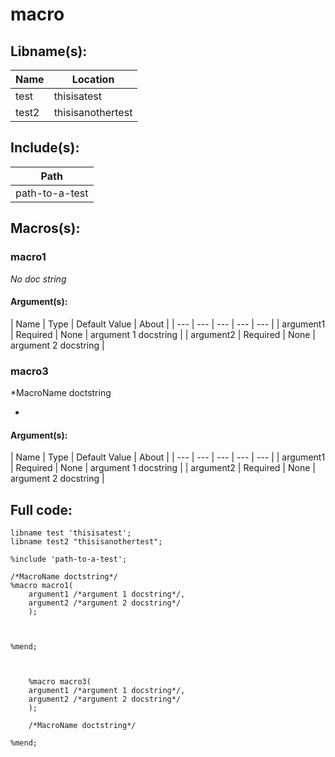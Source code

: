 # macro

## Libname(s):
| Name | Location |
| --- | --- |
| test | thisisatest |
| test2 | thisisanothertest |


## Include(s):
| Path |
| --- |
| path-to-a-test |


## Macros(s):
### macro1
*No doc string*
#### Argument(s):
| Name | Type | Default Value | About |
| --- | --- | --- | --- | --- |
| argument1 | Required | None | argument 1 docstring |
| argument2 | Required | None | argument 2 docstring |


### macro3
*MacroName doctstring

*
#### Argument(s):
| Name | Type | Default Value | About |
| --- | --- | --- | --- | --- |
| argument1 | Required | None | argument 1 docstring |
| argument2 | Required | None | argument 2 docstring |


## Full code:
~~~~
libname test 'thisisatest';
libname test2 "thisisanothertest";

%include 'path-to-a-test';

/*MacroName doctstring*/
%macro macro1(
    argument1 /*argument 1 docstring*/,
    argument2 /*argument 2 docstring*/
    );

    

%mend;
    

    
    %macro macro3(
    argument1 /*argument 1 docstring*/,
    argument2 /*argument 2 docstring*/
    );

    /*MacroName doctstring*/

%mend;
~~~~